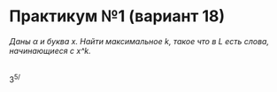 # Практикум №1 (вариант 18)
###### Даны α и буква x. Найти максимальное k, такое что в L есть слова, начинающиеся с x^k.
3<sup>5/<sup>

